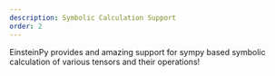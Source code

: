 ```yaml
---
description: Symbolic Calculation Support
order: 2
---
```

EinsteinPy provides and amazing support for sympy based symbolic calculation of various tensors and their operations!
